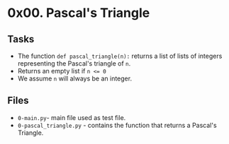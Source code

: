 # 0x00. Pascal's Triangle

## Tasks
* The function `def pascal_triangle(n):` returns a list of lists of integers representing the Pascal's triangle of `n`.
* Returns an empty list if `n <= 0`
* We assume `n` will always be an integer.

## Files
* `0-main.py`- main file used as test file.
* `0-pascal_triangle.py` - contains the function that returns a Pascal's Triangle.
